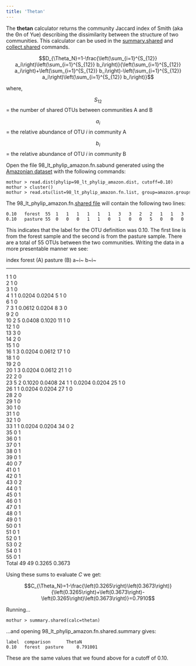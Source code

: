 ```yaml
---
title: 'Thetan'
---
```

The **thetan** calculator returns the community Jaccard
index of Smith (aka the Θn of Yue) describing the dissimilarity between
the structure of two communities. This calculator can be used in the
[summary.shared](summary.shared) and
[collect.shared](collect.shared) commands.

$$D_{\Theta_N}=1-\frac{\left(\sum_{i=1}^{S_{12}} a_i\right)\left(\sum_{i=1}^{S_{12}} b_i\right)}{\left(\sum_{i=1}^{S_{12}} a_i\right)+\left(\sum_{i=1}^{S_{12}} b_i\right)-\left(\sum_{i=1}^{S_{12}} a_i\right)\left(\sum_{i=1}^{S_{12}} b_i\right)}$$

where,

$$S_{12}$$ = the number of shared OTUs between communities A and B

$$a_i$$ = the relative abundance of OTU <i>i</i> in community A

$$b_i$$ = the relative abundance of OTU <i>i</i> in community B

Open the file 98\_lt\_phylip\_amazon.fn.sabund generated using the [
Amazonian dataset](Media:AmazonData.zip) with the following
commands:

    mothur > read.dist(phylip=98_lt_phylip_amazon.dist, cutoff=0.10)
    mothur > cluster()
    mothur > read.otu(list=98_lt_phylip_amazon.fn.list, group=amazon.groups, label=0.10)

The 98\_lt\_phylip\_amazon.fn.[shared file](shared_file) will
contain the following two lines:

    0.10   forest  55  1   1   1   1   1   1   3   3   2   2   1   1   3   2   1   1   1   1   2   1   1   2   5   1   1   1   1   2   1   1   1   1   1   0   0   0   0   0   0   0   0   0   0   0   0   0   0   0   0   0   0   0   0   0   0   
    0.10   pasture 55  0   0   0   1   1   0   1   0   0   5   0   0   0   0   0   2   0   0   0   3   0   0   2   1   0   1   0   0   0   0   0   0   1   2   1   1   1   1   1   7   1   1   2   1   1   1   1   1   1   1   1   1   2   1   1   

This indicates that the label for the OTU definition was 0.10. The first
line is from the forest sample and the second is from the pasture
sample. There are a total of 55 OTUs between the two communities.
Writing the data in a more presentable manner we see:

  index   forest (A)   pasture (B)   a~i~     b~i~
  ------- ------------ ------------- -------- --------
  1       1            0                      
  2       1            0                      
  3       1            0                      
  4       1            1             0.0204   0.0204
  5       1            0                      
  6       1            0                      
  7       3            1             0.0612   0.0204
  8       3            0                      
  9       2            0                      
  10      2            5             0.0408   0.1020
  11      1            0                      
  12      1            0                      
  13      3            0                      
  14      2            0                      
  15      1            0                      
  16      1            3             0.0204   0.0612
  17      1            0                      
  18      1            0                      
  19      2            0                      
  20      1            3             0.0204   0.0612
  21      1            0                      
  22      2            0                      
  23      5            2             0.1020   0.0408
  24      1            1             0.0204   0.0204
  25      1            0                      
  26      1            1             0.0204   0.0204
  27      1            0                      
  28      2            0                      
  29      1            0                      
  30      1            0                      
  31      1            0                      
  32      1            0                      
  33      1            1             0.0204   0.0204
  34      0            2                      
  35      0            1                      
  36      0            1                      
  37      0            1                      
  38      0            1                      
  39      0            1                      
  40      0            7                      
  41      0            1                      
  42      0            1                      
  43      0            2                      
  44      0            1                      
  45      0            1                      
  46      0            1                      
  47      0            1                      
  48      0            1                      
  49      0            1                      
  50      0            1                      
  51      0            1                      
  52      0            1                      
  53      0            2                      
  54      0            1                      
  55      0            1                      
  Total   49           49            0.3265   0.3673

Using these sums to evaluate <i>C</i> we get:

$$C_{\Theta_N}=1-\frac{\left(0.3265\right)\left(0.3673\right)}{\left(0.3265\right)+\left(0.3673\right)-\left(0.3265\right)\left(0.3673\right)}=0.7910$$

Running\...

    mothur > summary.shared(calc=thetan)

\...and opening 98\_lt\_phylip\_amazon.fn.shared.summary gives:

    label  comparison      ThetaN
    0.10   forest  pasture     0.791001

These are the same values that we found above for a cutoff of 0.10.
